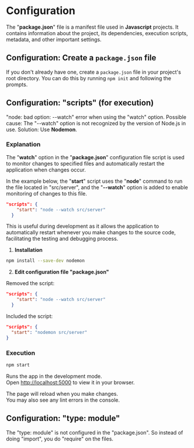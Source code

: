 # Configuration

The "**package.json**" file is a manifest file used in **Javascript** projects.
It contains information about the project, its dependencies, execution scripts, metadata, and other important settings.

## Configuration: Create a `package.json` file

If you don't already have one, create a `package.json` file in your project's root directory. You can do this by running `npm init` and following the prompts.

## Configuration: "scripts" (for execution)

"node: bad option: --watch" error when using the "watch" option.
Possible cause: The "--watch" option is not recognized by the version of Node.js in use.
Solution: Use **Nodemon**.

### Explanation

The "**watch**" option in the "**package.json**" configuration file script is used to monitor changes to specified files and automatically restart the application when changes occur.

In the example below, the "**start**" script uses the "**node**" command to run the file located in "src/server", and the "**--watch**" option is added to enable monitoring of changes to this file.

```json
"scripts": {
    "start": "node --watch src/server"
  }
```

This is useful during development as it allows the application to automatically restart whenever you make changes to the source code, facilitating the testing and debugging process.

1. **Installation**

```bash
npm install --save-dev nodemon
```

2. **Edit configuration file "package.json"**

Removed the script:

```json
"scripts": {
    "start": "node --watch src/server"
  }
```

Included the script:

```json
"scripts": {
  "start": "nodemon src/server"
}
```

### Execution

```bash
npm start
```

Runs the app in the development mode.\
Open [http://localhost:5000](http://localhost:5000) to view it in your browser.

The page will reload when you make changes.\
You may also see any lint errors in the console.

## Configuration: "type: module"

The "type: module" is not configured in the "package.json".
So instead of doing "import", you do "require" on the files.
